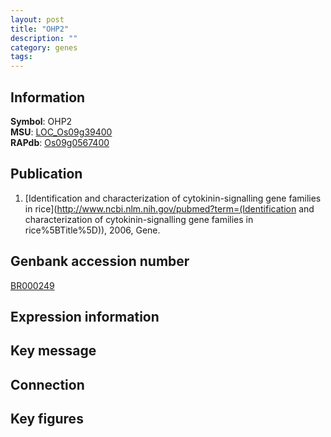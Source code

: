 ```yaml
---
layout: post
title: "OHP2"
description: ""
category: genes
tags: 
---
```


## Information
__Symbol__: OHP2  
__MSU__: [LOC_Os09g39400](http://rice.plantbiology.msu.edu/cgi-bin/ORF_infopage.cgi?orf=LOC_Os09g39400)  
__RAPdb__: [Os09g0567400](http://rapdb.dna.affrc.go.jp/viewer/gbrowse_details/irgsp1?name=Os09g0567400)  

## Publication
1. [Identification and characterization of cytokinin-signalling gene families in rice](http://www.ncbi.nlm.nih.gov/pubmed?term=(Identification and characterization of cytokinin-signalling gene families in rice%5BTitle%5D)), 2006, Gene.

## Genbank accession number
[BR000249](http://www.ncbi.nlm.nih.gov/nuccore/BR000249)

## Expression information

## Key message

## Connection

## Key figures


